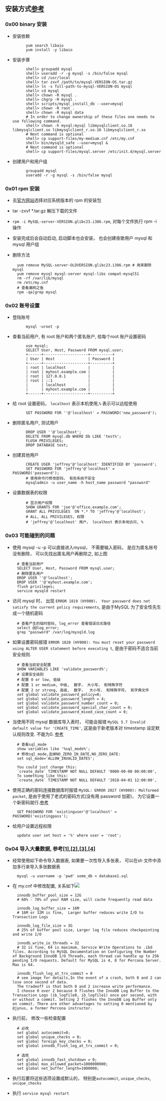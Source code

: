 ## 安装方式[参考](https://dev.mysql.com/doc/refman/5.5/en/binary-installation.html)
### 0x00 binary 安装
- 安装依赖
		
			yum search libaio
			yum install -y libaio
- 安装步骤

			shell> groupadd mysql
			shell> useradd -r -g mysql -s /bin/false mysql
			shell> cd /usr/local
			shell> tar zxvf /path/to/mysql-VERSION-OS.tar.gz
			shell> ln -s full-path-to-mysql-VERSION-OS mysql
			shell> cd mysql
			shell> chown -R mysql .
			shell> chgrp -R mysql .
			shell> scripts/mysql_install_db --user=mysql
			shell> chown -R root .
			shell> chown -R mysql data
			# In order to change ownership of these files one needs to use following command.
			shell> chown -h mysql:mysql libmysqlclient.so.16 libmysqlclient.so libmysqlclient_r.so.16 libmysqlclient_r.so
			# Next command is optional
			shell> cp support-files/my-medium.cnf /etc/my.cnf
			shell> bin/mysqld_safe --user=mysql &
			# Next command is optional
			shell> cp support-files/mysql.server /etc/init.d/mysql.server
- 创建用户和用户组

			groupadd mysql
			useradd -r -g mysql -s /bin/false mysql
### 0x01 rpm 安装
- 去[官方网站](https://dev.mysql.com/downloads/mysql/)选择对应系统版本的 rpm 的安装包
- tar -zxvf *.tar.gz 解压下载的文件
- `rpm -i MySQL-server-VERSION.glibc23.i386.rpm`, 对每个文件执行 rpm -i 操作
- 安装完成后会自动启动, 启动脚本也会安装， 也会创建夜歌用户 mysql 和 mysql 用户组
- 删除方法
	 
	 	yum remove MySQL-server-OLDVERSION.glibc23.i386.rpm # 用来删除mysql
		yum remove mysql mysql-server mysql-libs compat-mysql51
		rm -rf /var/lib/mysql
		rm /etc/my.cnf
		# 查看漏网之鱼
		rpm -qa|grep mysql
	
	
### 0x02 账号设置 
- 登陆账号
		
			mysql -uroot -p
- 查看当前用户, 有 root 账户和两个匿名账户, 给每个root 账户设置密码 

			use mysql;
			SELECT User, Host, Password FROM mysql.user;
			+------+--------------------+----------+
			| User | Host               | Password |
			+------+--------------------+----------+
			| root | localhost          |          |
			| root | myhost.example.com |          |
			| root | 127.0.0.1          |          |
			| root | ::1                |          |
			|      | localhost          |          |
			|      | myhost.example.com |          |
			+------+--------------------+----------+
- 给 root 设置密码， `localhost` 表示本机使用,`%` 表示可以远程使用

			SET PASSWORD FOR ''@'localhost' = PASSWORD('new_password');
- 删除匿名用户, 测试用户

			DROP USER ''@'localhost';
			DELETE FROM mysql.db WHERE Db LIKE 'test%';
			FLUSH PRIVILEGES;	
			DROP DATABASE test;
- 创建其他用户
			
			CREATE USER 'jeffrey'@'localhost' IDENTIFIED BY 'password';
			SET PASSWORD FOR 'jeffrey'@'localhost' = PASSWORD('password');
			# 使用命令行修改密码， 有些系统不安全
			mysqladmin -u user_name -h host_name password "password"

- 设置数据表的权限
			
			# 显示用户权限
			SHOW GRANTS FOR 'joe'@'office.example.com';
			GRANT ALL PRIVILEGES  ON *.* TO 'jeffrey'@'localhost';
			# ALL, ALL PRIVILEGES, 权限
			# 'jeffrey'@'localhost' 用户， localhost 表示本地访问, % 

### 0x03 可能碰到的问题
- 使用 mysql -u -p  可以直接进入mysql， 不需要输入密码， 是应为匿名账号没有删除， 可以先找出匿名用户再删除之, 如上图
		
		# 查看当前用户
		SELECT User, Host, Password FROM mysql.user;
		# 删除匿名用户
		DROP USER ''@'localhost';
		DROP USER ''@'myhost.example.com';
		flush privileges;­
		service mysqld restart

- 访问 mysql 时， 出现 `ERROR 1819 (HY000)， Your password does not satisfy the current policy requirements`, 是由于MySQL 为了安全性先生成一个随机密码
	
		# 查看产生的临时密码, log_error 查看错误日志路径
		select @@log_error; 
		grep "password" /var/log/mysqld.log

- 如果设置密码报错 `ERROR 1820 (HY000): You must reset your password using ALTER USER statement before executing t`, 是由于密码不适合当前安全规则.

		# 查看当前安全配置
		SHOW VARIABLES LIKE 'validate_password%';
		# 设置安全级别
		# 配置 0 or low, 低级 
		# 配置 1 or medium, 中级,  数字， 大小写， 和特殊字符
		# 配置 2 or strong, 高级,  数字，  大小写， 和特殊字符， 和字典文件 
		set global validate_password_policy=0;
		set global validate_password_length = 4; 
		set global validate_password_number_count = 0;
		set global validate_password_special_char_count = 0;
		set global validate_password_mixed_case_count = 0;

- 当使用不同 mysql 数据库导入表时， 可能会报错 `MySQL 5.7 Invalid default value for 'CREATE_TIME'`, 这是由于新老版本对 timestamp 设定默认规则改变. 不能为0. [参考](https://stackoverflow.com/questions/9192027/invalid-default-value-for-create-date-timestamp-field)

		# 查看sql_mode
		show variables like '%sql_mode%';
		# 修改sql_mode,去掉NO_ZERO_IN_DATE,NO_ZERO_DATE:
		set sql_mode='ALLOW_INVALID_DATES';

		You could just change this:
		`create_date` TIMESTAMP NOT NULL DEFAULT '0000-00-00 00:00:00',
		To something like this:		
		`create_date` TIMESTAMP NOT NULL DEFAULT '2018-04-01 12:00:00',
- 使用正确的密码连接数据库时报错 `MySQL: ERROR 2027 (HY000): Malformed packet`, 是由于使用了老式的密码方式(没有用 password 加密)， 为它设置一个新密码就行.[参考](https://stackoverflow.com/questions/45654055/mysql-error-2027-hy000-malformed-packet)
		
		SET PASSWORD FOR 'existinguser'@'localhost' = PASSWORD('existingpass');

- 给用户设置远程权限

		update user set host = '%' where user = 'root';

### 0x04 导入大量数据, 参考[[1]](http://www.serhatdundar.com/blog/import-huge-databases-faster-in-mysql),[[2]](https://dba.stackexchange.com/questions/44297/speeding-up-mysqldump-reload/44309#44309),[[3]](https://dba.stackexchange.com/questions/150962/mysql-settings-useful-to-speed-up-a-mysqldump-import),[[4]](https://dba.stackexchange.com/questions/83125/mysql-any-way-to-import-a-huge-32-gb-sql-dump-faster)
- 经常使用如下命令导入数据表, 如果要一次性导入多张表， 可以在sh 文件中添加多行来导入多张数据表 

		mysql -u username -p 'pwd' some_db < database1.sql

- 在 my.cnf 中修改配置, 关系如下![](https://p5g5pw-sn3302.files.1drv.com/y4m9ZoxeL1h_aft60cuBkGm1j5OFjwmbj62KVca5HhJlUBUXsHtrZVDZCM7iS2KMvnkwtkcsgArXPXig-m-ZtN9BWzEgJLoLdZDlEg5hnOPwh60SM_X-ZRjvfd8CI-rwLIW6JbvI_oYdG-Z290IDtNDHqxD7an6doFy8ohFT4eX-GoeeSKl9g7M0X7KKU31Ne6v0zfJz9_UthXTzaJLWYwFdA?width=803&height=601&cropmode=none)

		innodb_buffer_pool_size = 12G
		# 60% - 70% of your RAM size, will cache frequently read data

		innodb_log_buffer_size = 16M
		# 16M or 32M is fine,  Larger buffer reduces write I/O to Transaction Logs

		innodb_log_file_size = 3G
		# 25% of buffer pool size, Larger log file reduces checkpointing and write I/O

		innodb_write_io_threads = 32
		# 32 is fine, 64 is maximum, Service Write Operations to .ibd files. According to MySQL Documentation on Configuring the Number of Background InnoDB I/O Threads, each thread can handle up to 256 pending I/O requests. Default for MySQL is 4, 8 for Percona Server. Max is 64.

		innodb_flush_log_at_trx_commit = 0
		# see image for details,In the event of a crash, both 0 and 2 can lose once second of data.
		The tradeoff is that both 0 and 2 increase write performance.
		I choose 0 over 2 because 0 flushes the InnoDB Log Buffer to the Transaction Logs (ib_logfile0, ib_logfile1) once per second, with or without a commit. Setting 2 flushes the InnoDB Log Buffer only on commit. There are other advantages to setting 0 mentioned by @jynus, a former Percona instructor.

- 执行前， 修改一些检查配置

		# 必改
		set global autocommit=0;
		set global unique_checks = 0;
		set global foreign_key_checks = 0;
		set global innodb_flush_log_at_trx_commit = 0;
		
		# 选改
		set global innodb_fast_shutdown = 0;		
		set global max_allowed_packet=1000000000;
		set global net_buffer_length=1000000;
- 执行后要将这些选项设置成默认的， 特别是`autocommit`, `unique_checks`, `unique_checks`
- 执行 `service mysql restart`